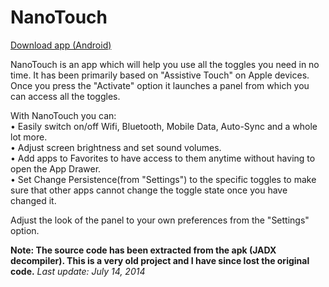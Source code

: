 # NanoTouch

<a href="http://slideme.org/application/nanotouch">Download app (Android)</a>

NanoTouch is an app which will help you use all the toggles you need in no time. It has been primarily based on "Assistive Touch" on Apple devices. Once you press the "Activate" option it launches a panel from which you can access all the toggles.

With NanoTouch you can:<br>
• Easily switch on/off Wifi, Bluetooth, Mobile Data, Auto-Sync and a whole lot more.<br>
• Adjust screen brightness and set sound volumes.<br>
• Add apps to Favorites to have access to them anytime without having to open the App Drawer.<br>
• Set Change Persistence(from "Settings") to the specific toggles to make sure that other apps cannot change the toggle state once you have changed it.<br>

Adjust the look of the panel to your own preferences from the "Settings" option.

<b>Note: The source code has been extracted from the apk (JADX decompiler). This is a very old project and I have since lost the original code.</b>
<i>Last update: July 14, 2014</i>
